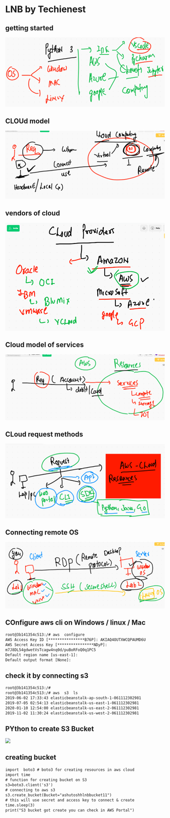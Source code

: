 # LNB by Techienest 

## getting started 

<img src="start.png">

## CLOUd model

<img src="cl.png">

## vendors of cloud 

<img src="vendor.png">

## Cloud model of services 

<img src="services.png">

## CLoud request methods 

<img src="clreq.png">


## Connecting remote OS 

<img src="rdpssh.png">

## COnfigure aws cli on Windows / linux / Mac 

```
root@3b141354c513:/# aws  configure 
AWS Access Key ID [****************B76P]: AKIAQ4OUTXWCQPAUMD6U                    
AWS Secret Access Key [****************NDyP]: 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
Default region name [us-east-1]: 
Default output format [None]: 

```

## check it by connecting s3 

```
root@3b141354c513:/# 
root@3b141354c513:/# aws  s3  ls
2019-06-02 17:33:43 elasticbeanstalk-ap-south-1-061112302981
2019-07-05 02:54:13 elasticbeanstalk-us-east-1-061112302981
2020-01-10 12:54:00 elasticbeanstalk-us-east-2-061112302981
2019-11-02 11:30:24 elasticbeanstalk-us-west-2-061112302981

```

## PYthon to create S3 Bucket 

<img src="s3.png">

## creating bucket 

```
import  boto3 # boto3 for creating resources in aws cloud
import time 
# function for creating bucket on S3 
s3=boto3.client('s3')
# connecting to aws s3 
s3.create_bucket(Bucket="ashutoshhlnbbucket11")
# this will use secret and access key to connect & create 
time.sleep(3)
print("S3 bucket got create you can check in AWS Portal")


```

